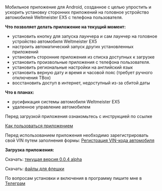 Мобильное приложение для Android, созданное с целью упростить и ускорить установку сторонних приложений на головное устройство автомобилей Weltmeister EX5 с телефона пользователя.

<b>Что позволяет делать приложение на текущий момент:</b>
- установить кнопку для запуска лаунчера и сам лаунчер на головное устройство автомобиля Weltmeister EX5
- настроить автоматический запуск других установленных приложений
- установить сторонние приложения из списка доступных к загрузке
- установить произвольные приложения с телефона пользователя.
- установить региональные настройки на английский язык
- установить верную дату и время и часовой пояс (требует ручного отключения TBox)
- восстановить доступ в интернет, недоступный из-за сбитой даты

<b>Что в планах:</b>
- русификация системы автомобиля Weltmeister EX5
- удаленное управление автомобилем

Перед загрузкой приложения ознакомьтесь с инструкцией по ссылке

<a href="https://github.com/PerseusXR/wm/wiki/%D0%9A%D0%B0%D0%BA-%D0%BF%D0%BE%D0%BB%D1%8C%D0%B7%D0%BE%D0%B2%D0%B0%D1%82%D1%8C%D1%81%D1%8F-%D0%BF%D1%80%D0%B8%D0%BB%D0%BE%D0%B6%D0%B5%D0%BD%D0%B8%D0%B5%D0%BC">Как пользоваться приложением</a>

Перед использованием приложения необходимо зарегистрировать свой VIN путем заполнения формы:
<a href="https://forms.gle/vbwfH2nF7CPXyU9t9">Регистрация VIN-кода автомобиля<a>

<b>Загрузка приложения:</b>

Скачать: <a href="https://github.com/PerseusXR/wm/releases/download/v0.0.4-alpha/wm_helper_0_0_4_a_debug.apk">текущая версия 0.0.4 alpha </a>

Скачать: <a href="https://github.com/PerseusXR/wm/raw/refs/heads/main/ADB-FAT32.zip"> файлы для флешки</a>

По вопросам установки и включения в программу пишите мне в <a href="https://t.me/kirkokuev">Телеграм</a>
